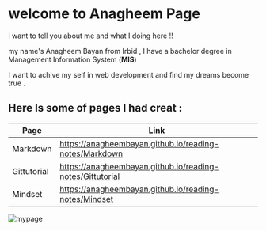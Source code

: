 # welcome to Anagheem Page 

i want to tell you about me and what I doing here !!

my name's Anagheem Bayan from Irbid , I have a bachelor degree in Management Information System (**MIS**)

I want to achive my self in web development and find my dreams become true .

## Here Is some of pages I had creat :

| Page   | Link |
| ------------- | ------------- |
| Markdown|  https://anagheembayan.github.io/reading-notes/Markdown|
| Gittutorial  | https://anagheembayan.github.io/reading-notes/Gittutorial|
| Mindset | https://anagheembayan.github.io/reading-notes/Mindset |

![mypage](https://www.jucoolimages.com/images/welcome_to_my_page/welcome_to_my_page_04.jpg)
